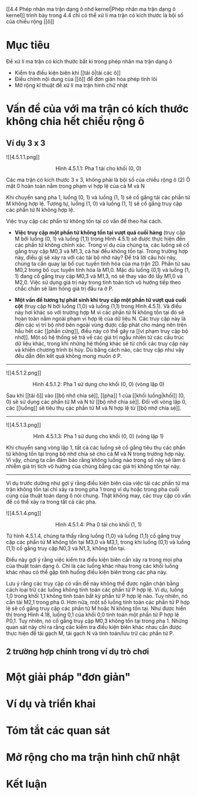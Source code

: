 [[4.4 Phép nhân ma trận dạng ô nhớ kernel|Phép nhân ma trận dạng ô kernel]] trình bày trong 4.4 chỉ có thể xử lí ma trận có kích thước là bội số của chiều rộng [[ô]] 
# Mục tiêu
Để xử lí ma trận có kích thước bất kì trong phép nhân ma trận dạng ô
- Kiểm tra điều kiện biên khi [[tải ô|tải các ô]]
- Điều chỉnh nội dung của [[ô]] để đơn giản hóa phép tính lõi
- Mở rộng kĩ thuật để xử lí ma trận hình chữ nhật

# Vấn đề của với ma trận có kích thước không chia hết chiều rộng ô 
## Ví dụ 3 x 3


![[4.5.1.1.png]]
<p style="text-align:center;">Hình 4.5.1.1: Pha 1 tải cho khối (0, 0)</p>

Các ma trận có kích thước 3 x 3, không phải là bội số của chiều rộng ô (2)
Ô mặt 0 hoàn toàn nằm trong phạm vi hợp lệ của cả M và N

Khi chuyển sang pha 1, luồng (0, 1) và luồng (1, 1) sẽ cố gắng tải các phần tử M không hợp lệ. Tương tự, luồng (1, 0) và luồng (1, 1) sẽ cố gắng truy cập các phần tử N không hợp lệ.

Việc truy cập các phần tử không tồn tại có vấn đề theo hai cách. 
- **Việc truy cập một phần tử không tồn tại vượt quá cuối hàng** (truy cập M bởi luồng (0, 1) và luồng (1,1) trong Hình 4.5.1) sẽ được thực hiện đến các phần tử không chính xác. Trong ví dụ của chúng ta, các luồng sẽ cố gắng truy cập M0,3 và M1,3, cả hai đều không tồn tại. Trong trường hợp này, điều gì sẽ xảy ra với các tải bộ nhớ này? Để trả lời câu hỏi này, chúng ta cần quay lại bố cục tuyến tính hóa của ma trận 2D. Phần tử sau M0,2 trong bố cục tuyến tính hóa là M1,0. Mặc dù luồng (0,1) và luồng (1, 1) đang cố gắng truy cập M0,3 và M1,3, nó sẽ thay vào đó lấy M1,0 và M2,0. Việc sử dụng giá trị này trong tính toán tích vô hướng tiếp theo chắc chắn sẽ làm hỏng giá trị đầu ra ở P. 

- **Một vấn đề tương tự phát sinh khi truy cập một phần tử vượt quá cuối cột** (truy cập N bởi luồng (1,0) và luồng (1,1) trong Hình 4.5.1). Và điều này hơi khác so với trường hợp M vì các phần tử N không tồn tại đó sẽ hoàn toàn nằm ngoài phạm vi hợp lệ của dữ liệu N. Các truy cập này là đến các vị trí bộ nhớ bên ngoài vùng được cấp phát cho mảng nên trên hầu hết các [[phần cứng]], điều này có thể gây ra [[vi phạm truy cập bộ nhớ]]. Một số hệ thống sẽ trả về các giá trị ngẫu nhiên từ các cấu trúc dữ liệu khác, trong khi những hệ thống khác sẽ từ chối các truy cập này và khiến chương trình bị hủy. Dù bằng cách nào, các truy cập như vậy đều dẫn đến kết quả không mong muốn ở P.

---
![[4.5.1.2.png]]
<p style="text-align:center;">Hình 4.5.1.2: Pha 1 sử dụng cho khối (0, 0) (vòng lặp 0)</p>
Sau khi [[tải ô]] vào [[bộ nhớ chia sẻ]], [[pha]] 1 của [[khối luồng|khối]] (0, 0) sẽ sử dụng các phần tử M và N từ [[bộ nhớ chia sẻ]]. Đối với vòng lặp 0, các [[luồng]] sẽ tiêu thụ các phần tử M và N hợp lệ từ [[bộ nhớ chia sẻ]]. 

---

![[4.5.1.3.png]]
<p style="text-align:center;">Hình 4.5.1.3: Pha 1 sử dụng cho khối (0, 0) (vòng lặp 1)</p>

Khi chuyển sang vòng lặp 1, tất cả các luồng sẽ cố gắng tiêu thụ các phần tử không tồn tại trong bộ nhớ chia sẻ cho cả M và N trong trường hợp này. 
Vì vậy, chúng ta cần đảm bảo rằng không luồng nào trong số này sẽ làm ô nhiễm giá trị tích vô hướng của chúng bằng các giá trị không tồn tại này.

---
Ví dụ trước dường như gợi ý rằng điều kiện biên của việc tải các phần tử ma trận không tồn tại chỉ xảy ra trong pha 1 trong ví dụ hoặc trong pha cuối cùng của thuật toán dạng ô nói chung. Thật không may, các truy cập có vấn đề có thể xảy ra trong tất cả các pha.


![[4.5.1.4.png]]
<p style="text-align:center;">Hình 4.5.1.4: Pha 0 tải cho khối (1, 1) </p>

Từ hình 4.5.1.4, chúng ta thấy rằng luồng (1,0) và luồng (1,1) cố gắng truy cập các phần tử M không tồn tại M3,0 và M3,1, trong khi luồng (0,1) và luồng (1,1) cố gắng truy cập N0,3 và N1,3, không tồn tại.

Điều này gợi ý rằng việc kiểm tra điều kiện biên cần xảy ra trong mọi pha của thuật toán dạng ô. Chỉ là các luồng khác nhau trong các khối luồng khác nhau có thể gặp tình huống điều kiện biên trong các pha này.

Lưu ý rằng các truy cập có vấn đề này không thể được ngăn chặn bằng cách loại trừ các luồng không tính toán các phần tử P hợp lệ. Ví dụ, luồng 1,0 trong khối 1,1 không tính toán bất kỳ phần tử P hợp lệ nào. Tuy nhiên, nó cần tải M2,1 trong pha 0. Hơn nữa, một số luồng tính toán các phần tử P hợp lệ sẽ cố gắng truy cập các phần tử M hoặc N không tồn tại. Như được hiển thị trong Hình 4.18, luồng 0,1 của khối 0,0 tính toán một phần tử P hợp lệ P0,1. Tuy nhiên, nó cố gắng truy cập M0,3 không tồn tại trong pha 1. Những quan sát này chỉ ra rằng các kiểm tra điều kiện biên khác nhau cần được thực hiện để tải gạch M, tải gạch N và tính toán/lưu trữ các phần tử P.
## 2 trường hợp chính trong ví dụ trò chơi
# Một giải pháp "đơn giản"

# Ví dụ và triển khai

# Tóm tắt các quan sát

# Mở rộng cho ma trận hình chữ nhật

# Kết luận